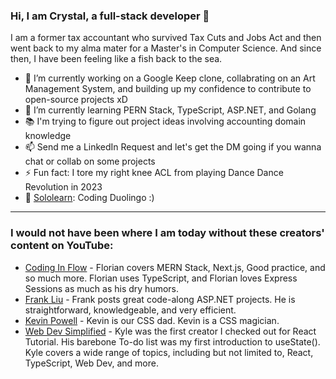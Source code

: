### Hi, I am Crystal, a full-stack developer 👋

I am a former tax accountant who survived Tax Cuts and Jobs Act and then went back to my alma mater for a Master's in Computer Science. And since then, I have been feeling like a fish back to the sea. 

- 🔭 I’m currently working on a Google Keep clone, collabrating on an Art Management System, and building up my confidence to contribute to open-source projects xD
- 🌱 I’m currently learning PERN Stack, TypeScript, ASP.NET, and Golang
- 📚 I'm trying to figure out project ideas involving accounting domain knowledge
- 📫 Send me a LinkedIn Request and let's get the DM going if you wanna chat or collab on some projects
- ⚡ Fun fact: I tore my right knee ACL from playing Dance Dance Revolution in 2023
- 💾 [Sololearn](https://www.sololearn.com/en/profile/22096385): Coding Duolingo :)
<hr>

### I would not have been where I am today without these creators' content on YouTube:
- [Coding In Flow](https://www.youtube.com/@codinginflow) - Florian covers MERN Stack, Next.js, Good practice, and so much more. Florian uses TypeScript, and Florian loves Express Sessions as much as his dry humors.
- [Frank Liu](https://www.youtube.com/@FrankLiuSoftware/) - Frank posts great code-along ASP.NET projects. He is straightforward, knowledgeable, and very efficient. 
- [Kevin Powell](https://www.youtube.com/@KevinPowell) - Kevin is our CSS dad. Kevin is a CSS magician.
- [Web Dev Simplified](https://www.youtube.com/@WebDevSimplified) - Kyle was the first creator I checked out for React Tutorial. His barebone To-do list was my first introduction to useState(). Kyle covers a wide range of topics, including but not limited to, React, TypeScript, Web Dev, and more.

